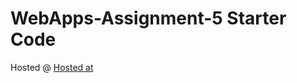 # WebApps-Assignment-5 Starter Code
Hosted @ [Hosted at](https://44-563-web-apps-f22.github.io/44563-webapps-assignment-5-Jagadeeshponnam/)
